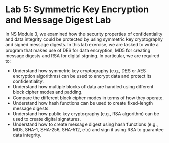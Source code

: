 # Lab 5: Symmetric Key Encryption and Message Digest Lab

In NS Module 3, we examined how the security properties of confidentiality and data integrity could be protected by using symmetric key cryptography and signed message digests. In this lab exercise, we are tasked to write a program that makes use of DES for data encryption, MD5 for creating message digests and RSA for digital signing. In particular, we are required to:

- Understand how symmetric key cryptography (e.g., DES or AES encryption algorithms) can be used to encrypt data and protect its confidentiality.
- Understand how multiple blocks of data are handled using different block cipher modes and padding.
- Compare the different block cipher modes in terms of how they operate.
- Understand how hash functions can be used to create fixed-length message digests. 
- Understand how public key cryptography (e.g., RSA algorithm) can be used to create digital signatures.
- Understand how to create message digest using hash functions (e.g., MD5, SHA-1, SHA-256, SHA-512, etc) and sign it using RSA to guarantee data integrity.